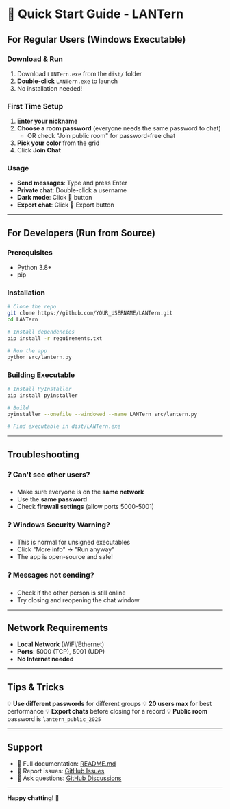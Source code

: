 # 🚀 Quick Start Guide - LANTern

## For Regular Users (Windows Executable)

### Download & Run
1. Download `LANTern.exe` from the `dist/` folder
2. **Double-click** `LANTern.exe` to launch
3. No installation needed!

### First Time Setup
1. **Enter your nickname**
2. **Choose a room password** (everyone needs the same password to chat)
   - OR check "Join public room" for password-free chat
3. **Pick your color** from the grid
4. Click **Join Chat**

### Usage
- **Send messages**: Type and press Enter
- **Private chat**: Double-click a username
- **Dark mode**: Click 🌙 button
- **Export chat**: Click 💾 Export button

---

## For Developers (Run from Source)

### Prerequisites
- Python 3.8+
- pip

### Installation
```bash
# Clone the repo
git clone https://github.com/YOUR_USERNAME/LANTern.git
cd LANTern

# Install dependencies
pip install -r requirements.txt

# Run the app
python src/lantern.py
```

### Building Executable
```bash
# Install PyInstaller
pip install pyinstaller

# Build
pyinstaller --onefile --windowed --name LANTern src/lantern.py

# Find executable in dist/LANTern.exe
```

---

## Troubleshooting

### ❓ Can't see other users?
- Make sure everyone is on the **same network**
- Use the **same password**
- Check **firewall settings** (allow ports 5000-5001)

### ❓ Windows Security Warning?
- This is normal for unsigned executables
- Click "More info" → "Run anyway"
- The app is open-source and safe!

### ❓ Messages not sending?
- Check if the other person is still online
- Try closing and reopening the chat window

---

## Network Requirements

- **Local Network** (WiFi/Ethernet)
- **Ports**: 5000 (TCP), 5001 (UDP)
- **No Internet needed**

---

## Tips & Tricks

💡 **Use different passwords** for different groups
💡 **20 users max** for best performance
💡 **Export chats** before closing for a record
💡 **Public room** password is `lantern_public_2025`

---

## Support

- 📖 Full documentation: [README.md](README.md)
- 🐛 Report issues: [GitHub Issues](https://github.com/YOUR_USERNAME/LANTern/issues)
- 💬 Ask questions: [GitHub Discussions](https://github.com/YOUR_USERNAME/LANTern/discussions)

---

**Happy chatting! 🔦**
